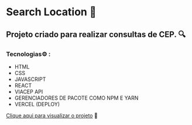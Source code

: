 # Search Location 📍

## Projeto criado para realizar consultas de CEP. 🔍

### Tecnologias⚙️ :
- HTML 
- CSS
- JAVASCRIPT
- REACT
- VIACEP API
- GERENCIADORES DE PACOTE COMO NPM E YARN
- VERCEL (DEPLOY)

[Clique aqui para visualizar o projeto](https://gerenciadorchamados-glt8wam7s-joaos-projects-b89c45f2.vercel.app/) 🔗
